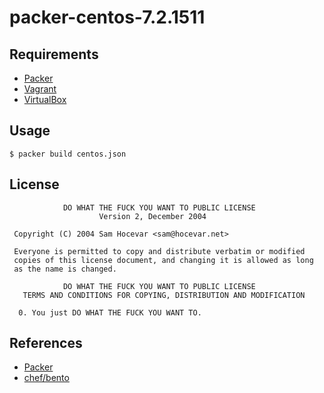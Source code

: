 # packer-centos-7.2.1511

## Requirements

* [Packer](https://www.packer.io/)
* [Vagrant](https://www.vagrantup.com/) 
* [VirtualBox](https://www.virtualbox.org/)

## Usage
  
    $ packer build centos.json

## License

```text
            DO WHAT THE FUCK YOU WANT TO PUBLIC LICENSE
                    Version 2, December 2004

 Copyright (C) 2004 Sam Hocevar <sam@hocevar.net>

 Everyone is permitted to copy and distribute verbatim or modified
 copies of this license document, and changing it is allowed as long
 as the name is changed.

            DO WHAT THE FUCK YOU WANT TO PUBLIC LICENSE
   TERMS AND CONDITIONS FOR COPYING, DISTRIBUTION AND MODIFICATION

  0. You just DO WHAT THE FUCK YOU WANT TO.
```

## References

* [Packer](https://www.packer.io/docs/)
* [chef/bento](https://github.com/chef/bento)
